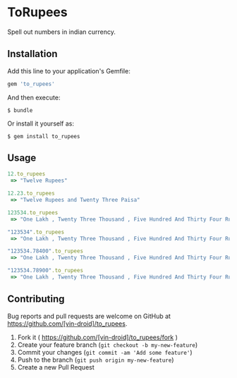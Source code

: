 # ToRupees
Spell out numbers in indian currency.


## Installation

Add this line to your application's Gemfile:

```ruby
gem 'to_rupees'
```

And then execute:

    $ bundle

Or install it yourself as:

    $ gem install to_rupees

## Usage

```ruby
12.to_rupees
 => "Twelve Rupees"

12.23.to_rupees
 => "Twelve Rupees and Twenty Three Paisa"

123534.to_rupees
 => "One Lakh , Twenty Three Thousand , Five Hundred And Thirty Four Rupees"

"123534".to_rupees
 => "One Lakh , Twenty Three Thousand , Five Hundred And Thirty Four Rupees"

"123534.78400".to_rupees
 => "One Lakh , Twenty Three Thousand , Five Hundred And Thirty Four Rupees and Seventy Eight Paisa"

"123534.78900".to_rupees
 => "One Lakh , Twenty Three Thousand , Five Hundred And Thirty Four Rupees and Seventy Nine Paisa" 
```

## Contributing

Bug reports and pull requests are welcome on GitHub at https://github.com/[vin-droid]/to_rupees.
1. Fork it ( https://github.com/[vin-droid]/to_rupees/fork )
2. Create your feature branch (`git checkout -b my-new-feature`)
3. Commit your changes (`git commit -am 'Add some feature'`)
4. Push to the branch (`git push origin my-new-feature`)
5. Create a new Pull Request

